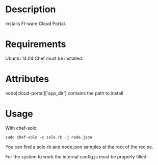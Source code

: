 Description
===========

Installs FI-ware Cloud Portal.

Requirements
============

Ubuntu 14.04
Chef must be installed.

Attributes
==========

node[cloud-portal]['app_dir'] contains the path to install

Usage
=====

With chef-solo:

    sudo chef-solo -c solo.rb -j node.json

You can find a solo.rb and node.json samples at the root of the recipe.

For the system to work the internal config.js must be properly filled.